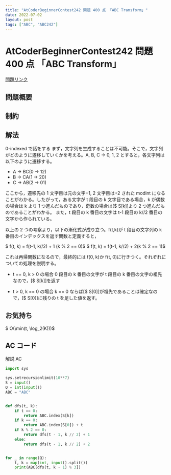 ```yaml
---
title: "AtCoderBeginnerContest242 問題 400 点 「ABC Transform」"
date: 2022-07-02
layout: post
tags: ["ABC", "ABC242"]
---
```


# AtCoderBeginnerContest242 問題 400 点 「ABC Transform」

<a href="https://atcoder.jp/contests/abc242/tasks/abc242_d" blank="_target">問題リンク</a>

## 問題概要

## 制約

## 解法

0-indexed で話をする
まず，文字列を生成することは不可能。そこで，文字列がどのように遷移していくかを考える。A, B, C -> 0, 1, 2 とすると，各文字列は以下のように遷移する。

- A -> BC(0 -> 12)
- B -> CA(1 -> 20)
- C -> AB(2 -> 01)

ここから，遷移先の 1 文字目は元の文字+1, 2 文字目は+2 された modint になることがわかる。したがって，ある文字が t 段目の k 文字目である場合，k が偶数の場合は k より 1 つ進んだものであり，奇数の場合は[$ S[k]]より 2 つ進んだものであることがわかる。
また，t 段目の k 番目の文字は t-1 段目の k//2 番目の文字から作られている。

以上の 2 つの考察より，以下の漸化式が成り立つ。f(t,k)が t 段目の文字列の k 番目のインデックスを返す関数と定義すると，

$ f(t, k) = f(t-1, k//2) + 1 (k \% 2 == 0)$
$ f(t, k) = f(t-1, k//2) + 2(k \% 2 == 1)$

これは再帰関数になるので，最終的には f(0, k)か f(t, 0)に行きつく。それぞれについての処理を説明する。

- t == 0, k > 0 の場合
  0 段目の k 番目の文字が t 段目の k 番目の文字の祖先なので，[$ S[k]]を返す

- t > 0, k == 0 の場合
  k == 0 ならば[$ S[0]]が祖先であることは確定なので，[$ S[0]]に残りの t を足した値を返す。

## お気持ち

$ O(\min(t, \log_2(K)))$

## AC コード

解説 AC

```python
import sys

sys.setrecursionlimit(10**7)
S = input()
Q = int(input())
ABC = "ABC"


def dfs(t, k):
    if t == 0:
        return ABC.index(S[k])
    if k == 0:
        return ABC.index(S[0]) + t
    if k % 2 == 0:
        return dfs(t - 1, k // 2) + 1
    else:
        return dfs(t - 1, k // 2) + 2


for _ in range(Q):
    t, k = map(int, input().split())
    print(ABC[dfs(t, k - 1) % 3])
```
